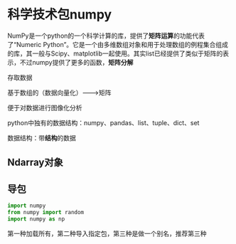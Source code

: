# 科学技术包numpy

NumPy是一个python的一个科学计算的库，提供了**矩阵运算**的功能代表了“Numeric Python”。它是一个由多维数组对象和用于处理数组的例程集合组成的库，其一般与Scipy、matplotlib一起使用。其实list已经提供了类似于矩阵的表示，不过numpy提供了更多的函数，**矩阵分解**

存取数据

基于数组的（数据向量化）--->矩阵

便于对数据进行图像化分析

python中独有的数据结构：numpy、pandas、list、tuple、dict、set

数据结构：带**结构**的数据

## Ndarray对象



## 导包

```python
import numpy
from numpy import random
import numpy as np
```

第一种加载所有，第二种导入指定包，第三种是做一个别名，推荐第三种

